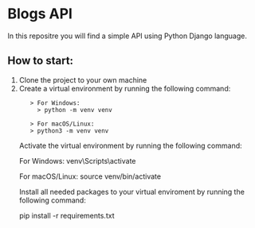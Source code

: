 # Blogs API

In this repositre you will find a simple API using Python Django language.

## How to start:
<ol>
  <li>Clone the project to your own machine </li> 
  <li>Create a virtual environment by running the following command:</li> 

       > For Windows:
         > python -m venv venv

       > For macOS/Linux:
       > python3 -m venv venv


Activate the virtual environment by running the following command:

For Windows:
venv\Scripts\activate

For macOS/Linux:
source venv/bin/activate

Install all needed packages to your virtual enviroment by running the following command:

 pip install -r requirements.txt 

</ol> 
